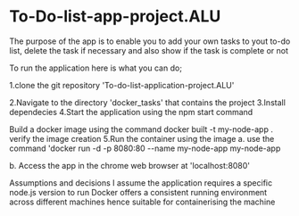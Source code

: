 ﻿# To-Do-list-app-project.ALU
The purpose of the app is to  enable you to add your own tasks to yout to-do list, delete the task if necessary and also show if the task is complete or not

To run the application here is what you can do;

1.clone the git repository 'To-do-list-application-project.ALU'


2.Navigate to the directory 'docker_tasks' that contains the project
3.Install dependecies
4.Start the application using the npm start command

Build a docker image using the command docker built -t my-node-app .
verify the image creation
5.Run the container using the image
 a. use the command 'docker run -d -p 8080:80 --name my-node-app my-node-app

 b. Access the app in the chrome web browser at 'localhost:8080'

Assumptions and decisions
I assume the application requires a specific node.js version to run
Docker offers a consistent running environment across different machines hence suitable for containerising the machine 
